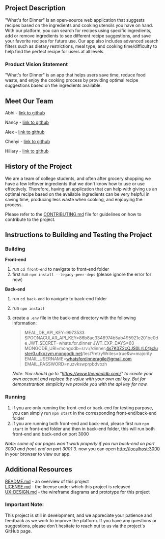 ## Project Description

"What's for Dinner" is an open-source web application that suggests recipes based on the ingredients and cooking utensils you have on hand. With our platform, you can search for recipes using specific ingredients, add or remove ingredients to see different recipe suggestions, and save your favorite recipes for future use. Our app also includes advanced search filters such as dietary restrictions, meal type, and cooking time/difficulty to help find the perfect recipe for users at all levels.

### Product Vision Statement

"What's for Dinner" is an app that helps users save time, reduce food waste, and enjoy the cooking process by providing optimal recipe suggestions based on the ingredients available.

## Meet Our Team

Abhi - [link to github](https://github.com/abhi-vachani)

Nancy - [link to github](https://github.com/nancysun0415)

Alex - [link to github](https://github.com/ak8000)

Chenyi - [link to github](https://github.com/Ginette9)

Hillary - [link to github](https://github.com/hillarydavis1)

## History of the Project

We are a team of college students, and often after grocery shopping we have a few leftover ingredients that we don't know how to use or use effectively. Therefore, having an application that can help with giving us an optimal recipe based on the available ingredients can be very helpful in saving time, producing less waste when cooking, and enjopying the process.

Please refer to the [CONTRIBUTING.md](https://github.com/agiledev-students-spring-2023/final-project-what-s-for-dinner/blob/master/CONTRIBUTING.md) file for guidelines on how to contribute to the project.

## Instructions to Building and Testing the Project

### Building
**Front-end**
1. run `cd front-end` to navigate to front-end folder
2. first run `npm install --legacy-peer-deps` (please ignore the error for now)

**Back-end**
1. run `cd back-end` to navigate to back-end folder
2. run `npm install`
3. create a `.env` file in the back-end directory with the following information:
    > MEAL_DB_API_KEY=9973533
    > SPOONACULAR_API_KEY=86b8ac3348974b5ab495921e201be0de
    > JWT_SECRET=whats.for.dinner
    > JWT_EXP_DAYS=60
    > MONGODB_URI=mongodb+srv://dinner:4s7K0Z2cQJS0LrL0@cluster0.ufkozym.mongodb.net/test?retryWrites=true&w=majority
    > EMAIL_USERNAME=whatsfordinneragile@gmail.com
    > EMAIL_PASSWORD=nuzvkswprpbdvozh
    
    *Note: You should go to "https://www.themealdb.com/" to create your own account and replace the value with your own api key. But for demonstrantion simplicity we provide you with the api key for now.*

### Running
1. if you are only running the front-end or back-end for testing purpose, you can simply run `npm start` in the corresponding front-end/back-end folder
2. if you are running both front-end and back-end, please first run `npm start` in front-end folder and then in back-end folder, this will run both front-end and back-end on port 3000 

*Note: some of our pages won't work properly if you run back-end on port 3000 and front-end on port 3001*
3. now you can open [http://localhost:3000](http://localhost:3000) in your browser to view our app.

## Additional Resources
[README.md](https://github.com/agiledev-students-spring-2023/final-project-what-s-for-dinner/blob/master/README.md) - an overview of this project<br>
[LICENSE.md](https://github.com/agiledev-students-spring-2023/final-project-what-s-for-dinner/blob/master/LICENSE.md) - the license under which this project is released<br>
[UX-DESIGN.md](https://github.com/agiledev-students-spring-2023/final-project-what-s-for-dinner/blob/master/UX-DESIGN.md) - the wireframe diagrams and prototype for this project

### Important Note:
This project is still in development, and we appreciate your patience and feedback as we work to improve the platform. If you have any questions or suggestions, please don't hesitate to reach out to us via the project's GitHub page.
